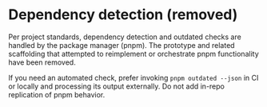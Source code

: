 # Dependency detection (removed)

Per project standards, dependency detection and outdated checks are handled by the package manager (pnpm). The prototype and related scaffolding that attempted to reimplement or orchestrate pnpm functionality have been removed.

If you need an automated check, prefer invoking `pnpm outdated --json` in CI or locally and processing its output externally. Do not add in-repo replication of pnpm behavior.
